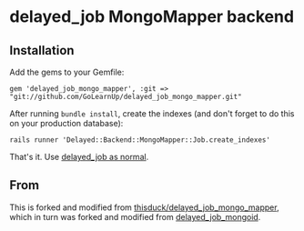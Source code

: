 # delayed_job MongoMapper backend

## Installation

Add the gems to your Gemfile:

    gem 'delayed_job_mongo_mapper', :git => "git://github.com/GoLearnUp/delayed_job_mongo_mapper.git"

After running `bundle install`, create the indexes (and don't forget to do this on your production database):

    rails runner 'Delayed::Backend::MongoMapper::Job.create_indexes'

That's it. Use [delayed_job as normal](http://github.com/collectiveidea/delayed_job).

## From

This is forked and modified from [thisduck/delayed_job_mongo_mapper](https://github.com/thisduck/delayed_job_mongo_mapper), which in turn was forked and modified from [delayed_job_mongoid](https://github.com/collectiveidea/delayed_job_mongoid).
